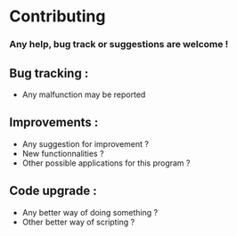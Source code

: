 # Contributing
### Any help, bug track or suggestions are welcome ! ###

## Bug tracking :
- Any malfunction may be reported

## Improvements :
- Any suggestion for improvement ?
- New functionnalities ?
- Other possible applications for this program ?

## Code upgrade :
- Any better way of doing something ?
- Other better way of scripting ?
